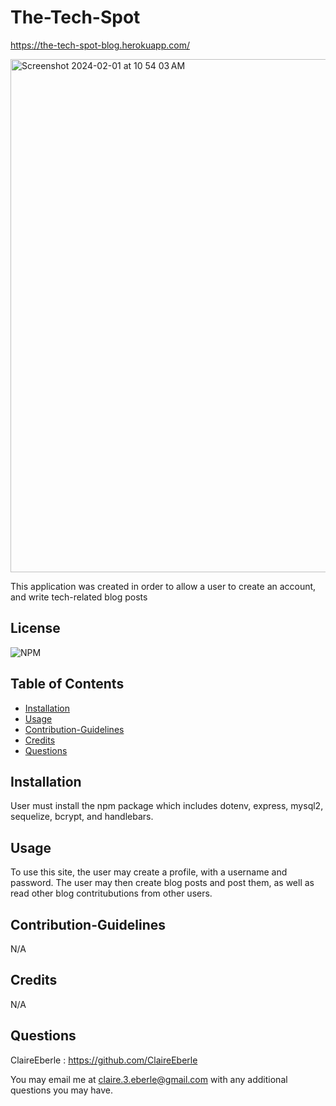# The-Tech-Spot
    
https://the-tech-spot-blog.herokuapp.com/

<img width="821" alt="Screenshot 2024-02-01 at 10 54 03 AM" src="https://github.com/ClaireEberle/The-Tech-Spot/assets/116858582/181fac70-d666-4231-8185-0b4643e97825">


This application was created in order to allow a user to create an account, and write tech-related blog posts

## License
    
![NPM](https://img.shields.io/npm/l/sequelize)
    
## Table of Contents
   
- [Installation](#installation)
- [Usage](#usage)
- [Contribution-Guidelines](#contribution-guidelines)
- [Credits](#credits)
- [Questions](#questions)

    
## Installation
    
 User must install the npm package which includes dotenv, express, mysql2, sequelize, bcrypt, and handlebars.

    
 ## Usage

To use this site, the user may create a profile, with a username and password. The user may then create blog posts and post them, as well as read other blog contritubutions from other users.  

## Contribution-Guidelines

N/A

 ## Credits
    
N/A

## Questions
ClaireEberle : https://github.com/ClaireEberle

You may email me at claire.3.eberle@gmail.com with any additional questions you may have.
